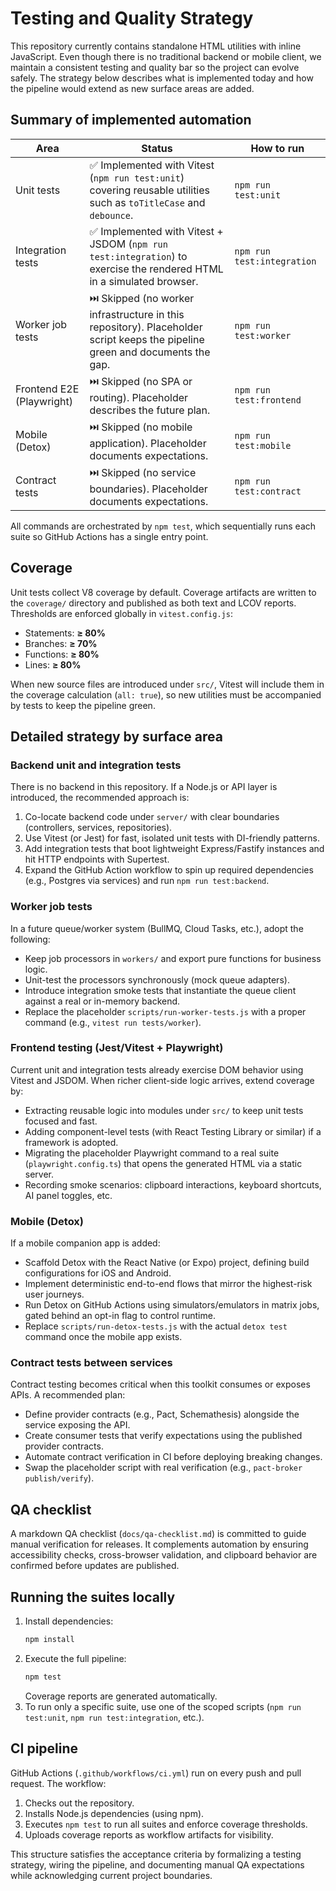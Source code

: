 # Testing and Quality Strategy

This repository currently contains standalone HTML utilities with inline JavaScript. Even though there is no traditional backend or mobile client, we maintain a consistent testing and quality bar so the project can evolve safely. The strategy below describes what is implemented today and how the pipeline would extend as new surface areas are added.

## Summary of implemented automation

| Area | Status | How to run |
| --- | --- | --- |
| Unit tests | ✅ Implemented with Vitest (`npm run test:unit`) covering reusable utilities such as `toTitleCase` and `debounce`. | `npm run test:unit` |
| Integration tests | ✅ Implemented with Vitest + JSDOM (`npm run test:integration`) to exercise the rendered HTML in a simulated browser. | `npm run test:integration` |
| Worker job tests | ⏭️ Skipped (no worker infrastructure in this repository). Placeholder script keeps the pipeline green and documents the gap. | `npm run test:worker` |
| Frontend E2E (Playwright) | ⏭️ Skipped (no SPA or routing). Placeholder describes the future plan. | `npm run test:frontend` |
| Mobile (Detox) | ⏭️ Skipped (no mobile application). Placeholder documents expectations. | `npm run test:mobile` |
| Contract tests | ⏭️ Skipped (no service boundaries). Placeholder documents expectations. | `npm run test:contract` |

All commands are orchestrated by `npm test`, which sequentially runs each suite so GitHub Actions has a single entry point.

## Coverage

Unit tests collect V8 coverage by default. Coverage artifacts are written to the `coverage/` directory and published as both text and LCOV reports. Thresholds are enforced globally in `vitest.config.js`:

- Statements: **≥ 80%**
- Branches: **≥ 70%**
- Functions: **≥ 80%**
- Lines: **≥ 80%**

When new source files are introduced under `src/`, Vitest will include them in the coverage calculation (`all: true`), so new utilities must be accompanied by tests to keep the pipeline green.

## Detailed strategy by surface area

### Backend unit and integration tests

There is no backend in this repository. If a Node.js or API layer is introduced, the recommended approach is:

1. Co-locate backend code under `server/` with clear boundaries (controllers, services, repositories).
2. Use Vitest (or Jest) for fast, isolated unit tests with DI-friendly patterns.
3. Add integration tests that boot lightweight Express/Fastify instances and hit HTTP endpoints with Supertest.
4. Expand the GitHub Action workflow to spin up required dependencies (e.g., Postgres via services) and run `npm run test:backend`.

### Worker job tests

In a future queue/worker system (BullMQ, Cloud Tasks, etc.), adopt the following:

- Keep job processors in `workers/` and export pure functions for business logic.
- Unit-test the processors synchronously (mock queue adapters).
- Introduce integration smoke tests that instantiate the queue client against a real or in-memory backend.
- Replace the placeholder `scripts/run-worker-tests.js` with a proper command (e.g., `vitest run tests/worker`).

### Frontend testing (Jest/Vitest + Playwright)

Current unit and integration tests already exercise DOM behavior using Vitest and JSDOM. When richer client-side logic arrives, extend coverage by:

- Extracting reusable logic into modules under `src/` to keep unit tests focused and fast.
- Adding component-level tests (with React Testing Library or similar) if a framework is adopted.
- Migrating the placeholder Playwright command to a real suite (`playwright.config.ts`) that opens the generated HTML via a static server.
- Recording smoke scenarios: clipboard interactions, keyboard shortcuts, AI panel toggles, etc.

### Mobile (Detox)

If a mobile companion app is added:

- Scaffold Detox with the React Native (or Expo) project, defining build configurations for iOS and Android.
- Implement deterministic end-to-end flows that mirror the highest-risk user journeys.
- Run Detox on GitHub Actions using simulators/emulators in matrix jobs, gated behind an opt-in flag to control runtime.
- Replace `scripts/run-detox-tests.js` with the actual `detox test` command once the mobile app exists.

### Contract tests between services

Contract testing becomes critical when this toolkit consumes or exposes APIs. A recommended plan:

- Define provider contracts (e.g., Pact, Schemathesis) alongside the service exposing the API.
- Create consumer tests that verify expectations using the published provider contracts.
- Automate contract verification in CI before deploying breaking changes.
- Swap the placeholder script with real verification (e.g., `pact-broker publish/verify`).

## QA checklist

A markdown QA checklist (`docs/qa-checklist.md`) is committed to guide manual verification for releases. It complements automation by ensuring accessibility checks, cross-browser validation, and clipboard behavior are confirmed before updates are published.

## Running the suites locally

1. Install dependencies:
   ```bash
   npm install
   ```
2. Execute the full pipeline:
   ```bash
   npm test
   ```
   Coverage reports are generated automatically.
3. To run only a specific suite, use one of the scoped scripts (`npm run test:unit`, `npm run test:integration`, etc.).

## CI pipeline

GitHub Actions (`.github/workflows/ci.yml`) run on every push and pull request. The workflow:

1. Checks out the repository.
2. Installs Node.js dependencies (using npm).
3. Executes `npm test` to run all suites and enforce coverage thresholds.
4. Uploads coverage reports as workflow artifacts for visibility.

This structure satisfies the acceptance criteria by formalizing a testing strategy, wiring the pipeline, and documenting manual QA expectations while acknowledging current project boundaries.
